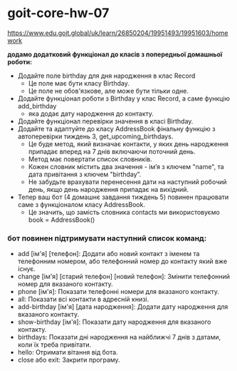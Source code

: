# goit-core-hw-07
https://www.edu.goit.global/uk/learn/26850204/19951493/19951603/homework

**додамо додатковий функціонал до класів з попередньої домашньої роботи:**
* Додайте поле birthday для дня народження в клас Record 
	* Це поле має бути класу Birthday. 
	* Це поле не обов'язкове, але може бути тільки одне.
* Додайте функціонал роботи з Birthday у клас Record, а саме функцію add_birthday
    * яка додає дату народження до контакту.
* Додайте функціонал перевірки значення в класі Birthday.
* Додайте та адаптуйте до класу AddressBook фінальну функцію з автоперевірки
	тиждень 3, get_upcoming_birthdays. 
	- Це буде метод, який визначає контакти, у яких день народження припадає вперед на 7 днів включаючи поточний день. 
	- Метод має повертати список словників. 
	- Кожен словник містить два значення - ім’я з ключем "name", та дата привітання з ключем "birthday”. 
	- Не забудьте врахувати перенесення дати на наступний робочий день, якщо день народження припадає на вихідний.
* Тепер ваш бот (4 домашнє завдання тиждень 5) повинен працювати саме з функціоналом класу AddressBook. 
	* Це значить, що замість словника contacts ми використовуємо book = AddressBook()

### бот повинен підтримувати наступний список команд:
* add [ім'я] [телефон]: Додати або новий контакт з іменем та телефонним номером, або телефонний номер до контакту який вже існує.
* change [ім'я] [старий телефон] [новий телефон]: Змінити телефонний номер для вказаного контакту.
* phone [ім'я]: Показати телефонні номери для вказаного контакту.
* all: Показати всі контакти в адресній книзі.
* add-birthday [ім'я] [дата народження]: Додати дату народження для вказаного контакту.
* show-birthday [ім'я]: Показати дату народження для вказаного контакту.
* birthdays: Показати дні народження на найближчі 7 днів з датами, коли їх треба привітати.
* hello: Отримати вітання від бота.
* close або exit: Закрити програму.